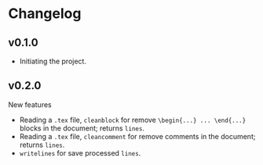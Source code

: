 # Changelog

## v0.1.0

  * Initiating the project.


## v0.2.0
New features
- Reading a `.tex` file, `cleanblock` for remove `\begin{...} ... \end{...}` blocks in the document; returns `lines`.
- Reading a `.tex` file, `cleancomment` for remove comments in the document; returns `lines`.
- `writelines` for save processed `lines`.

